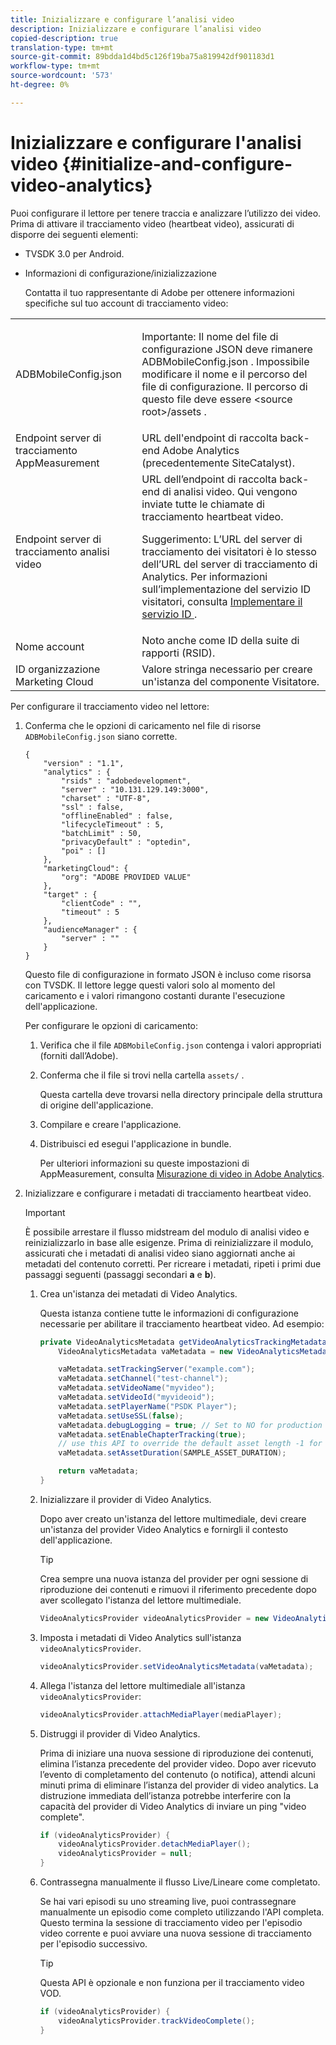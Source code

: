 ```yaml
---
title: Inizializzare e configurare l’analisi video
description: Inizializzare e configurare l’analisi video
copied-description: true
translation-type: tm+mt
source-git-commit: 89bdda1d4bd5c126f19ba75a819942df901183d1
workflow-type: tm+mt
source-wordcount: '573'
ht-degree: 0%

---
```



# Inizializzare e configurare l&#39;analisi video {#initialize-and-configure-video-analytics}

Puoi configurare il lettore per tenere traccia e analizzare l’utilizzo dei video.
Prima di attivare il tracciamento video (heartbeat video), assicurati di disporre dei seguenti elementi:

* TVSDK 3.0 per Android.
* Informazioni di configurazione/inizializzazione

   Contatta il tuo rappresentante di Adobe per ottenere informazioni specifiche sul tuo account di tracciamento video:

<table id="table_3565328ABBEE4605A92EAE1ADE5D6F84"> 
 <tbody> 
  <tr> 
   <td colname="col1"> <span class="filepath"> ADBMobileConfig.json  </span> </td> 
   <td colname="col2"> <p>Importante:  Il nome del file di configurazione JSON deve rimanere <span class="filepath"> ADBMobileConfig.json </span>. Impossibile modificare il nome e il percorso del file di configurazione. Il percorso di questo file deve essere <span class="filepath"> &lt;source root&gt;/assets </span>. </p> </td> 
  </tr> 
  <tr> 
   <td colname="col1"> Endpoint server di tracciamento AppMeasurement </td> 
   <td colname="col2"> URL dell'endpoint di raccolta back-end Adobe Analytics (precedentemente SiteCatalyst). </td> 
  </tr> 
  <tr> 
   <td colname="col1"> Endpoint server di tracciamento analisi video </td> 
   <td colname="col2"> URL dell’endpoint di raccolta back-end di analisi video. Qui vengono inviate tutte le chiamate di tracciamento heartbeat video. <p>Suggerimento:  L’URL del server di tracciamento dei visitatori è lo stesso dell’URL del server di tracciamento di Analytics. Per informazioni sull’implementazione del servizio ID visitatori, consulta <a href="https://marketing.adobe.com/resources/help/en_US/mcvid/mcvid-setup-target.html" format="html" scope="external"> Implementare il servizio ID </a>. </p> </td> 
  </tr> 
  <tr> 
   <td colname="col1"> Nome account </td> 
   <td colname="col2"> Noto anche come ID della suite di rapporti (RSID). </td> 
  </tr> 
  <tr> 
   <td colname="col1"> ID organizzazione Marketing Cloud </td> 
   <td colname="col2"> Valore stringa necessario per creare un'istanza del componente Visitatore. </td> 
  </tr> 
 </tbody> 
</table>

Per configurare il tracciamento video nel lettore:

1. Conferma che le opzioni di caricamento nel file di risorse `ADBMobileConfig.json` siano corrette.

   ```
   { 
       "version" : "1.1", 
       "analytics" : { 
           "rsids" : "adobedevelopment", 
           "server" : "10.131.129.149:3000", 
           "charset" : "UTF-8", 
           "ssl" : false, 
           "offlineEnabled" : false, 
           "lifecycleTimeout" : 5, 
           "batchLimit" : 50, 
           "privacyDefault" : "optedin", 
           "poi" : [] 
       }, 
       "marketingCloud": { 
           "org": "ADOBE PROVIDED VALUE"  
       }, 
       "target" : { 
           "clientCode" : "", 
           "timeout" : 5 
       }, 
       "audienceManager" : { 
           "server" : "" 
       } 
   }
   ```

   Questo file di configurazione in formato JSON è incluso come risorsa con TVSDK. Il lettore legge questi valori solo al momento del caricamento e i valori rimangono costanti durante l&#39;esecuzione dell&#39;applicazione.

   Per configurare le opzioni di caricamento:


   1. Verifica che il file `ADBMobileConfig.json` contenga i valori appropriati (forniti dall’Adobe).
   1. Conferma che il file si trovi nella cartella `assets/` .

      Questa cartella deve trovarsi nella directory principale della struttura di origine dell&#39;applicazione.

   1. Compilare e creare l&#39;applicazione.
   1. Distribuisci ed esegui l&#39;applicazione in bundle.

      Per ulteriori informazioni su queste impostazioni di AppMeasurement, consulta [Misurazione di video in Adobe Analytics](https://marketing.adobe.com/resources/help/en_US/sc/appmeasurement/video/).

1. Inizializzare e configurare i metadati di tracciamento heartbeat video.

   >[!IMPORTANT]
   >
   >È possibile arrestare il flusso midstream del modulo di analisi video e reinizializzarlo in base alle esigenze. Prima di reinizializzare il modulo, assicurati che i metadati di analisi video siano aggiornati anche ai metadati del contenuto corretti. Per ricreare i metadati, ripeti i primi due passaggi seguenti (passaggi secondari **a** e **b**).

   1. Crea un&#39;istanza dei metadati di Video Analytics.

      Questa istanza contiene tutte le informazioni di configurazione necessarie per abilitare il tracciamento heartbeat video. Ad esempio:

      ```java
      private VideoAnalyticsMetadata getVideoAnalyticsTrackingMetadata() { 
          VideoAnalyticsMetadata vaMetadata = new VideoAnalyticsMetadata(); 
      
          vaMetadata.setTrackingServer("example.com"); 
          vaMetadata.setChannel("test-channel"); 
          vaMetadata.setVideoName("myvideo"); 
          vaMetadata.setVideoId("myvideoid"); 
          vaMetadata.setPlayerName("PSDK Player"); 
          vaMetadata.setUseSSL(false); 
          vaMetadata.debugLogging = true; // Set to NO for production deployment. 
          vaMetadata.setEnableChapterTracking(true); 
          // use this API to override the default asset length -1 for live streams 
          vaMetadata.setAssetDuration(SAMPLE_ASSET_DURATION); 
      
          return vaMetadata; 
      }
      ```

   1. Inizializzare il provider di Video Analytics.

      Dopo aver creato un&#39;istanza del lettore multimediale, devi creare un&#39;istanza del provider Video Analytics e fornirgli il contesto dell&#39;applicazione.

      >[!TIP]
      >
      >Crea sempre una nuova istanza del provider per ogni sessione di riproduzione dei contenuti e rimuovi il riferimento precedente dopo aver scollegato l&#39;istanza del lettore multimediale.

      ```java
      VideoAnalyticsProvider videoAnalyticsProvider = new VideoAnalyticsProvider(appContext); 
      ```

   1. Imposta i metadati di Video Analytics sull&#39;istanza `videoAnalyticsProvider`.

      ```java
      videoAnalyticsProvider.setVideoAnalyticsMetadata(vaMetadata);
      ```

   1. Allega l&#39;istanza del lettore multimediale all&#39;istanza `videoAnalyticsProvider`:

      ```java
      videoAnalyticsProvider.attachMediaPlayer(mediaPlayer); 
      ```

   1. Distruggi il provider di Video Analytics.

      Prima di iniziare una nuova sessione di riproduzione dei contenuti, elimina l’istanza precedente del provider video. Dopo aver ricevuto l’evento di completamento del contenuto (o notifica), attendi alcuni minuti prima di eliminare l’istanza del provider di video analytics. La distruzione immediata dell’istanza potrebbe interferire con la capacità del provider di Video Analytics di inviare un ping &quot;video complete&quot;.

      ```java
      if (videoAnalyticsProvider) { 
          videoAnalyticsProvider.detachMediaPlayer(); 
          videoAnalyticsProvider = null; 
      }
      ```

   1. Contrassegna manualmente il flusso Live/Lineare come completato.

      Se hai vari episodi su uno streaming live, puoi contrassegnare manualmente un episodio come completo utilizzando l&#39;API completa. Questo termina la sessione di tracciamento video per l&#39;episodio video corrente e puoi avviare una nuova sessione di tracciamento per l&#39;episodio successivo.

      >[!TIP]
      >
      >Questa API è opzionale e non funziona per il tracciamento video VOD.

      ```java
      if (videoAnalyticsProvider) { 
          videoAnalyticsProvider.trackVideoComplete();    
      }
      ```
